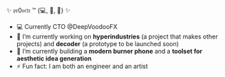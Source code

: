 ✨ 𝔭𝔯0𝔳𝔠𝔱𝔯 ™ {💻, 🍿, 🥃} ✨

- 💻 Currently CTO @DeepVoodooFX
- 🔭 I’m currently working on **hyperindustries** (a project that makes other projects) and **decoder** (a prototype to be launched soon)
- 🌱 I’m currently building a **modern burner phone** and a **toolset for aesthetic idea generation**
- ⚡ Fun fact: I am both an engineer and an artist


<!--
**tmohn/tmohn** is a ✨ _special_ ✨ repository because its `README.md` (this file) appears on your GitHub profile.

Here are some ideas to get you started:

- 🔭 I’m currently working on ...
- 🌱 I’m currently learning ...
- 👯 I’m looking to collaborate on ...
- 🤔 I’m looking for help with ...
- 💬 Ask me about ...
- 📫 How to reach me: ...
- 😄 Pronouns: ...
- ⚡ Fun fact: ...
-->
